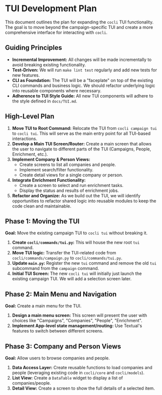 # TUI Development Plan

This document outlines the plan for expanding the `cocli` TUI functionality. The goal is to move beyond the campaign-specific TUI and create a more comprehensive interface for interacting with `cocli`.

## Guiding Principles

*   **Incremental Improvement:** All changes will be made incrementally to avoid breaking existing functionality.
*   **Test-Driven:** We will run `make lint test` regularly and add new tests for new features.
*   **CLI as Foundation:** The TUI will be a "faceplate" on top of the existing CLI commands and business logic. We should refactor underlying logic into reusable components where necessary.
*   **Adherence to TUI Style Guide:** All new TUI components will adhere to the style defined in `docs/TUI.md`.

## High-Level Plan

1.  **Move TUI to Root Command:** Relocate the TUI from `cocli campaign tui` to `cocli tui`. This will serve as the main entry point for all TUI-based interactions.
2.  **Develop a Main TUI Screen/Router:** Create a main screen that allows the user to navigate to different parts of the TUI (Campaigns, People, Enrichment, etc.).
3.  **Implement Company & Person Views:**
    *   Create screens to list all companies and people.
    *   Implement search/filter functionality.
    *   Create detail views for a single company or person.
4.  **Integrate Enrichment Functionality:**
    *   Create a screen to select and run enrichment tasks.
    *   Display the status and results of enrichment jobs.
5.  **Refactor and Organize:** As we build out the TUI, we will identify opportunities to refactor shared logic into reusable modules to keep the code clean and maintainable.

## Phase 1: Moving the TUI

**Goal:** Move the existing campaign TUI to `cocli tui` without breaking it.

1.  **Create `cocli/commands/tui.py`:** This will house the new root `tui` command.
2.  **Move TUI logic:** Transfer the TUI-related code from `cocli/commands/campaign.py` to `cocli/commands/tui.py`.
3.  **Update `main.py`:** Register the new `tui` command and remove the old `tui` subcommand from the `campaign` command.
4.  **Initial TUI Screen:** The new `cocli tui` will initially just launch the existing campaign TUI. We will add a selection screen later.

## Phase 2: Main Menu and Navigation

**Goal:** Create a main menu for the TUI.

1.  **Design a main menu screen:** This screen will present the user with choices like "Campaigns", "Companies", "People", "Enrichment".
2.  **Implement App-level state management/routing:** Use Textual's features to switch between different screens.

## Phase 3: Company and Person Views

**Goal:** Allow users to browse companies and people.

1.  **Data Access Layer:** Create reusable functions to load companies and people (leveraging existing code in `cocli/core` and `cocli/models`).
2.  **List View:** Create a `DataTable` widget to display a list of companies/people.
3.  **Detail View:** Create a screen to show the full details of a selected item.
